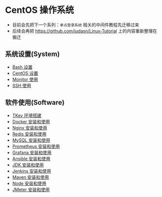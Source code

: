 
# CentOS 操作系统

- 目前会先把下一个系列：`单点登录系统` 相关的中间件教程先迁移过来
- 后续会再把 <https://github.com/judasn/Linux-Tutorial> 上的内容重新整理在搬迁


## 系统设置(System)

- [Bash 设置](bash.md)
- [CentOS 设置](centos.md)
- [Monitor 使用](monitor.md)
- [SSH 使用](ssh.md)


## 软件使用(Software)

- [TKey 环境搭建]()
- [Docker 安装和使用](docker.md)
- [Nginx 安装和使用](nginx.md)
- [Redis 安装和使用](redis.md)
- [MySQL 安装和使用](mysql.md)
- [Prometheus 安装和使用](prometheus.md)
- [Grafana 安装和使用](grafana.md)
- [Ansible 安装和使用](ansible.md)
- [JDK 安装和使用](jdk.md)
- [Jenkins 安装和使用](jenkins.md)
- [Maven 安装和使用](maven.md)
- [Node 安装和使用](node.md)
- [JMeter 安装和使用](jmeter.md)






